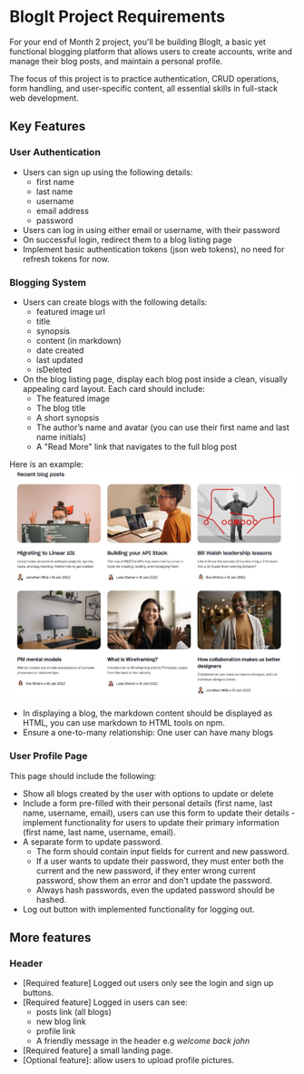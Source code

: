 # BlogIt Project Requirements
For your end of Month 2 project, you'll be building BlogIt, a basic yet functional blogging platform that allows users to create accounts, write and manage their blog posts, and maintain a personal profile.

The focus of this project is to practice authentication, CRUD operations, form handling, and user-specific content, all essential skills in full-stack web development.

## Key Features
### User Authentication
- Users can sign up using the following details:
    - first name
    - last name
    - username
    - email address
    - password
- Users can log in using either email or username, with their password
- On successful login, redirect them to a blog listing page
- Implement basic authentication tokens (json web tokens), no need for refresh tokens for now.

### Blogging System
- Users can create blogs with the following details:
  - featured image url
  - title
  - synopsis
  - content (in markdown)
  - date created
  - last updated
  - isDeleted
- On the blog listing page, display each blog post inside a clean, visually appealing card layout. Each card should include:
  - The featured image
  - The blog title
  - A short synopsis
  - The author’s name and avatar (you can use their first name and last name initials)
  - A "Read More" link that navigates to the full blog post

Here is an example:
![sample blog cards](./assets/sample-blog-cards.png)
- In displaying a blog, the markdown content should be displayed as HTML, you can use markdown to HTML tools on npm.
- Ensure a one-to-many relationship: One user can have many blogs

### User Profile Page
This page should include the following:
- Show all blogs created by the user with options to update or delete
- Include a form pre-filled with their personal details (first name, last name, username, email), users can use this form to update their details - implement functionality for users to update their primary information (first name, last name, username, email).
- A separate form to update password.
    - The form should contain input fields for current and new password.
    - If a user wants to update their password, they must enter both the current and the new password, if they enter wrong current password, show them an error and don't update the password.
    - Always hash passwords, even the updated password should be hashed.
- Log out button with implemented functionality for logging out.

## More features
### Header
- [Required feature] Logged out users only see the login and sign up buttons.
- [Required feature] Logged in users can see:
    - posts link (all blogs)
    - new blog link
    - profile link
    - A friendly message in the header e.g _welcome back john_
- [Required feature] a small landing page.
- [Optional feature]: allow users to upload profile pictures.